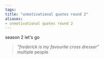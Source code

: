 ```yaml
---
tags: 
title: "unmotivational quotes round 2"
aliases:
- unmotivational quotes round 2
---
```


season 2 let's go

> *"frederick is my favourite cross dresser"*  
> multiple people
